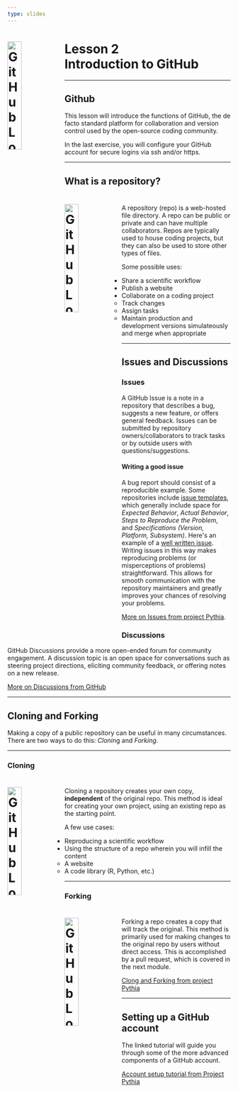 ```yaml
---
type: slides
---
```


<div><h1><img src="https://foundations.projectpythia.org/_images/GitHub-logo.png" alt="GitHub Logo" width=25% align="left"/> Lesson 2<br>Introduction to GitHub</h1></div>

---

## Github

This lesson will introduce the functions of GitHub, the de facto standard platform for collaboration and version control used by the open-source coding community.

In the last exercise, you will configure your GitHub account for secure logins via ssh and/or https.

---

## What is a repository?

<div><h1><img src="https://docs.github.com/assets/cb-29762/images/help/repository/repo-create-global-nav-update.png" alt="GitHub Logo" width=25% align="left"/></h1></div>

A repository (repo) is a web-hosted file directory. A repo can be public or private and can have multiple collaborators. Repos are typically used to house coding projects, but they can also be used to store other types of files.





Some possible uses:

* Share a scientific workflow
* Publish a website
* Collaborate on a coding project
  * Track changes
  * Assign tasks
  * Maintain production and development versions simulateously and merge when appropriate

---
## Issues and Discussions

### Issues

A GitHub Issue is a note in a repository that describes a bug, suggests a new feature, or offers general feedback. Issues can be submitted by repository owners/collaborators to track tasks or by outside users with questions/suggestions. 

#### Writing a good issue

A bug report should consist of a reproducible example. Some repositories include [issue templates](https://github.com/stevemao/github-issue-templates?tab=readme-ov-file), which generally include space for <em>Expected Behavior</em>, <em>Actual Behavior</em>, <em>Steps to Reproduce the Problem</em>, and <em>Specifications (Version, Platform, Subsystem)</em>. Here's an example of a [well written issue](https://github.com/LinkedEarth/Pyleoclim_util/issues/469). Writing issues in this way makes reproducing problems (or misperceptions of problems) straightforward. This allows for smooth communication with the repository maintainers and greatly improves your chances of resolving your problems.

[More on Issues from project Pythia](https://foundations.projectpythia.org/foundations/github/github-issues.html).

### Discussions

GitHub Discussions provide a more open-ended forum for community engagement. A discussion topic is an open space for conversations such as steering project directions, eliciting community feedback, or offering notes on a new release.

[More on Discussions from GitHub](https://resources.github.com/devops/process/planning/discussions/)

---
## Cloning and Forking

Making a copy of a public repository can be useful in many circumstances. There are two ways to do this: <em>Clonin</em>g and <em>Forking</em>.

---

### Cloning

<div><h1><img src="https://docs.github.com/assets/cb-60499/images/help/repository/https-url-clone-cli.png" alt="GitHub Logo" width=25% align="left"/></h1></div>

Cloning a repository creates your own copy, <strong>independent</strong> of the original repo. This method is ideal for creating your own project, using an existing repo as the starting point.





A few use cases:

* Reproducing a scientific workflow
* Using the structure of a repo wherein you will infill the content
  * A website
  * A code library (R, Python, etc.)

---

### Forking
<div><h1><img src="https://user-images.githubusercontent.com/17777237/54873012-40fa5b00-4dd6-11e9-98e0-cc436426c720.png" alt="GitHub Logo" width=25% align="left"/></h1></div>

Forking a repo creates a copy that will track the original. This method is primarily used for making changes to the original repo by users without direct access. This is accomplished by a pull request, which is covered in the next module.

[Clong and Forking from project Pythia](https://foundations.projectpythia.org/foundations/github/github-cloning-forking.html)

---

## Setting up a GitHub account

The linked tutorial will guide you through some of the more advanced components of a GitHub account.

[Account setup tutorial from Project Pythia](https://foundations.projectpythia.org/foundations/github/github-setup-advanced.html)


